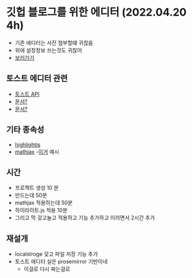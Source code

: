 # 깃헙 블로그를 위한 에디터 (2022.04.20 4h)
- 기존 에디터는 사진 첨부할떄 귀찮음
- 위에 설정정보 쓰는것도 귀찮어
- [보러가기](https://esctabcapslock.github.io/editer_for_my_github_blog/asset/index.html)

## 토스트 에디터 관련
- [토스트 API](https://shanepark.tistory.com/126)
- [문서?](https://github.com/nhn/tui.editor/tree/master/apps/editor)
- [문서?](https://ui.toast.com/tui-editor)

## 기타 종속성
- [highlightjs](https://highlightjs.org/)
- [mathjax](https://www.mathjax.org/)
    -[이거](https://gist.github.com/alecjacobson/c00f827e10140a1721c8420046696a62) 예시

## 시간
- 프로젝트 생성 10 분
- 만드는데 50분
- mathjax 적용하는데 50분
- 하이라이트.js 적용 10분
- 그리고 막 갖고놀고 적용하고 기능 추가하고 이러면서 2시간 추가

## 재설개
- localstroge 갖고 파일 저장 기능 추가
- 토스트 에디터 실은 prosemirror 기반이네
	- 이걸로 다시 짜는걸로